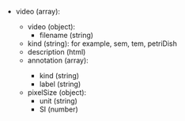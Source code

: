 - video (array<object>):
  - video (object):
    - filename (string)
  - kind (string): for example, sem, tem, petriDish
  - description (html)
  - annotation (array<object>):
    - kind (string)
    - label (string)
  - pixelSize (object):
    - unit (string)
    - SI (number)

